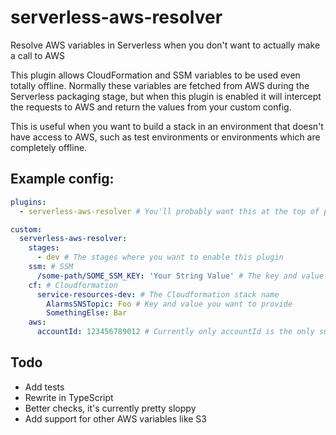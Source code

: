 # serverless-aws-resolver
Resolve AWS variables in Serverless when you don't want to actually make a call to AWS

This plugin allows CloudFormation and SSM variables to be used even totally offline. Normally these variables are fetched from AWS during the Serverless packaging stage, but when this plugin is enabled it will intercept the requests to AWS and return the values from your custom config.

This is useful when you want to build a stack in an environment that doesn't have access to AWS, such as test environments or environments which are completely offline.

## Example config:
```yaml
plugins:
  - serverless-aws-resolver # You'll probably want this at the top of plugins list

custom:
  serverless-aws-resolver:
    stages:
      - dev # The stages where you want to enable this plugin
    ssm: # SSM
      /some-path/SOME_SSM_KEY: 'Your String Value' # The key and value you want to provide  
    cf: # Cloudformation
      service-resources-dev: # The Cloudformation stack name
        AlarmsSNSTopic: Foo # Key and value you want to provide
        SomethingElse: Bar
    aws:
      accountId: 123456789012 # Currently only accountId is the only supported AWS variable
```

## Todo
- Add tests
- Rewrite in TypeScript
- Better checks, it's currently pretty sloppy
- Add support for other AWS variables like S3